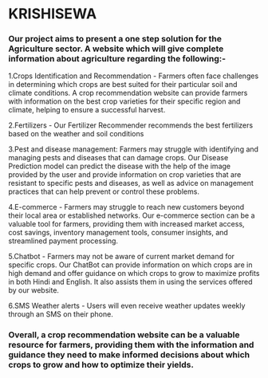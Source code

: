 # KRISHISEWA

### Our project aims to present a one step solution for the Agriculture sector. A website which will give complete information about agriculture regarding the following:-

1.Crops Identification and Recommendation - Farmers often face challenges in determining which crops are best suited for their particular soil and climate conditions. A crop recommendation website can provide farmers with information on the best crop varieties for their specific region and climate, helping to ensure a successful harvest.

2.Fertilizers - Our Fertilizer Recommender recommends the best fertilizers based on the weather and soil conditions

3.Pest and disease management: Farmers may struggle with identifying and managing pests and diseases that can damage crops. Our Disease Prediction model can predict the disease with the help of the image provided by the user and provide information on crop varieties that are resistant to specific pests and diseases, as well as advice on management practices that can help prevent or control these problems.

4.E-commerce - Farmers may struggle to reach new customers beyond their local area or established networks. Our e-commerce section can be a valuable tool for farmers, providing them with increased market access, cost savings, inventory management tools, consumer insights, and streamlined payment processing.

5.Chatbot - Farmers may not be aware of current market demand for specific crops. Our ChatBot can provide information on which crops are in high demand and offer guidance on which crops to grow to maximize profits in both Hindi and English. It also assists them in using the services offered by our website. 

6.SMS Weather alerts - Users will even receive weather updates weekly through an SMS on their phone.

### Overall, a crop recommendation website can be a valuable resource for farmers, providing them with the information and guidance they need to make informed decisions about which crops to grow and how to optimize their yields.
